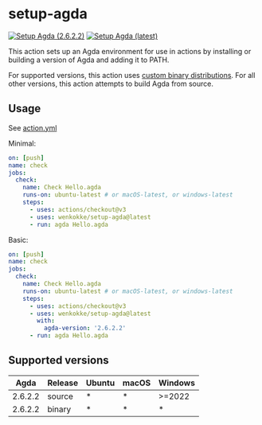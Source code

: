 # setup-agda

[![Setup Agda (2.6.2.2)](https://github.com/wenkokke/setup-agda/actions/workflows/test-setup-2_6_2_2.yml/badge.svg)](https://github.com/wenkokke/setup-agda/actions/workflows/test-setup-2_6_2_2.yml)
[![Setup Agda (latest)](https://github.com/wenkokke/setup-agda/actions/workflows/test-setup-latest.yml/badge.svg)](https://github.com/wenkokke/setup-agda/actions/workflows/test-setup-latest.yml)

This action sets up an Agda environment for use in actions by installing or building a version of Agda and adding it to PATH.

For supported versions, this action uses [custom binary distributions][custom-binary-distributions].
For all other versions, this action attempts to build Agda from source.

## Usage

See [action.yml](action.yml)

Minimal:

```yaml
on: [push]
name: check
jobs:
  check:
    name: Check Hello.agda
    runs-on: ubuntu-latest # or macOS-latest, or windows-latest
    steps:
      - uses: actions/checkout@v3
      - uses: wenkokke/setup-agda@latest
      - run: agda Hello.agda
```

Basic:

```yaml
on: [push]
name: check
jobs:
  check:
    name: Check Hello.agda
    runs-on: ubuntu-latest # or macOS-latest, or windows-latest
    steps:
      - uses: actions/checkout@v3
      - uses: wenkokke/setup-agda@latest
        with:
          agda-version: '2.6.2.2'
      - run: agda Hello.agda
```

## Supported versions

| Agda    | Release | Ubuntu  | macOS   | Windows |
| ------- | ------- | ------- | ------- | ------- |
| 2.6.2.2 | source  | *       | *       | >=2022  |
| 2.6.2.2 | binary  | *       | *       | *       |


[custom-binary-distributions]: https://github.com/wenkokke/setup-agda/releases/tag/latest